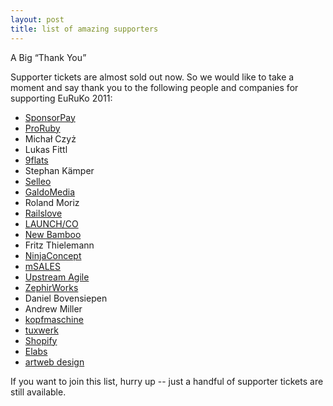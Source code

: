 ```yaml
---
layout: post
title: list of amazing supporters
---
```


A Big “Thank You”

Supporter tickets are almost sold out now. So we would like to take a moment and say thank you to the following people and companies for supporting EuRuKo 2011:
 
* [SponsorPay](http://sponsorpay.com)
* [ProRuby](http://www.prorubyteam.com/)
* Michał Czyż 
* Lukas Fittl
* [9flats](http://www.9flats.com/)
* Stephan Kämper
* [Selleo](http://selleo.com)
* [GaldoMedia](http://galdomedia.pl)
* Roland Moriz
* [Railslove](http://railslove.com)
* [LAUNCH/CO](http://launchco.com)
* [New Bamboo](http://new-bamboo.co.uk)
* Fritz Thielemann
* [NinjaConcept](http://ninjaconcept.com)
* [mSALES](http://msales.com)
* [Upstream Agile](http://upstre.am)
* [ZephirWorks](http://zephirworks.com)
* Daniel Bovensiepen
* Andrew Miller
* [kopfmaschine](http://kopfmaschine.com)
* [tuxwerk](http://tuxwerk.de)
* [Shopify](http://shopify.com)
* [Elabs](http://elabs.se)
* [artweb design](http://artweb-design.de)

If you want to join this list, hurry up -- just a handful of supporter tickets are still available.